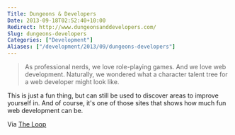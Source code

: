 ```yaml
---
Title: Dungeons & Developers
Date: 2013-09-18T02:52:40+10:00
Redirect: http://www.dungeonsanddevelopers.com/
Slug: dungeons-developers
Categories: ["Development"]
Aliases: ["/development/2013/09/dungeons-developers"]
---
```


>As professional nerds, we love role-playing games. And we love web development. Naturally, we wondered what a character talent tree for a web developer might look like.

This is just a fun thing, but can still be used to discover areas to improve yourself in. And of course, it's one of those sites that shows how much fun web development can be.

Via [The Loop](http://www.loopinsight.com/2013/09/16/dungeons-and-developers/)